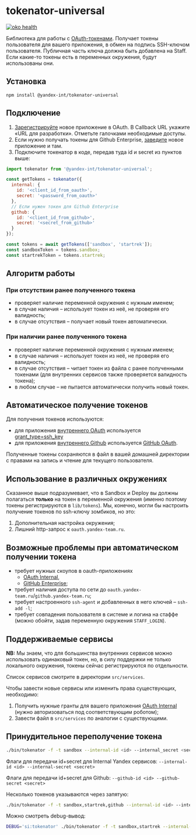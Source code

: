 # tokenator-universal

[![oko health](https://oko.yandex-team.ru/badges/pkg.svg?pkgName=@yandex-int/tokenator-universal)](https://oko.yandex-team.ru/pkg/@yandex-int/tokenator-universal)

Библиотека для работы с [OAuth-токенами](https://yandex.ru/dev/oauth/doc/dg/concepts/about.html). Получает токены пользователя для вашего приложения, в обмен на подпись SSH-ключом пользователя. Публичная часть ключа должна быть добавлена на Staff. Если какие-то токены есть в переменных окружения, будут использованы они.

## Установка

```
npm install @yandex-int/tokenator-universal
```

## Подключение

1. [Зарегистрируйте](https://oauth.yandex-team.ru/client/new) новое приложение в OAuth. В Callback URL укажите «URL для разработки». Отметьте галочками необходимые доступы.
2. Если нужно получать токены для Github Enterprise, [заведите](https://github.yandex-team.ru/settings/applications/new) новое приложение и там.
3. Подключите токенатор в коде, передав туда id и secret из пунктов выше:

```js
import tokenator from '@yandex-int/tokenator-universal';

const getTokens = tokenator({
  internal: {
    id: '<client_id_from_oauth>',
    secret: '<password_from_oauth>'
  },
  // Если нужен токен для Github Enterprise
  github: {
    id: '<client_id_from_github>',
    secret: '<secret_from_github>'
  }
});

const tokens = await getTokens(['sandbox', 'startrek']);
const sandboxToken = tokens.sandbox;
const startrekToken = tokens.startrek;
```

## Алгоритм работы

### При отсутствии ранее полученного токена
* проверяет наличие переменной окружения с нужным именем;
* в случае наличия – использует токен из неё, не проверяя его валидность;
* в случае отсутствия – получает новый токен автоматически.
### При наличии ранее полученного токена
* проверяет наличие переменной окружения с нужным именем;
* в случае наличия – использует токен из неё, не проверяя его валидность;
* в случае отсутствия – читает токен из файла с ранее полученными токенами (для внутренних сервисов также проверяется валидность токена);
* в любом случае – не пытается автоматически получить новый токен.

## Автоматическое получение токенов
Для получения токенов используются:
* для приложения [внутреннего OAuth](https://oauth.yandex-team.ru) используется [grant_type=ssh_key](https://wiki.yandex-team.ru/oauth/token/#granttypesshkey)
* для приложения [внутреннего Github](https://github.yandex-team.ru) используется [GitHub OAuth](https://developer.github.com/enterprise/2.11/apps/building-oauth-apps/authorizing-oauth-apps/).

Полученные токены сохраняются в файл в вашей домашней директории с правами на запись и чтение для текущего пользователя.

## Использование в различных окружениях
Сказанное выше подразумевает, что в Sandbox и Deploy вы должны полагаться **только** на токен в переменной окружения (именно поэтому токены регистрируются в `lib/tokens`).
Мы, конечно, могли бы настроить получение токенов по ssh-ключу зомбиков, но это:
1. Дополнительная настройка окружения;
2. Лишний http-запрос к `oauth.yandex-team.ru`.

## Возможные проблемы при автоматическом получении токена
* требует нужных скоупов в oauth-приложениях
  * [OAuth Internal](https://wiki.yandex-team.ru/oauth/token/#granttypesshkey),
  * [GitHub Enterprise](https://developer.github.com/enterprise/2.11/apps/building-oauth-apps/authorizing-oauth-apps/);
* требует наличия доступа по сети до `oauth.yandex-team.ru`/`github.yandex-team.ru`;
* требует настроенного `ssh-agent` и добавленных в него ключей – `ssh-add -l`;
* требует совпадения пользователя в системе и логина на стаффе (можно обойти, задав переменную окружения `STAFF_LOGIN`).

## Поддерживаемые сервисы
**NB:** Мы знаем, что для большинства внутренних сервисов можно использовать одинаковый токен, но, в силу поддержки не только локального окружения, токены сейчас регистрируются по отдельности.

Список сервисов смотрите в директории `src/services`.

Чтобы завести новые сервисы или изменить права существующих, необходимо:
1. Получить нужные гранты для вашего приложения [OAuth Internal](https://wiki.yandex-team.ru/oauth/token/#granttypesshkey) (нужно авторизоваться под соответствующим роботом);
2. Завести файл в `src/services` по аналогии с существующими.

## Принудительное переполучение токена
```bash
./bin/tokenator -f -t sandbox --internal-id <id> --internal_secret <secret>
```
Флаги для передачи id+secret для Internal Yandex сервисов: ```--internal-id <id> --internal-secret <secret>```

Флаги для передачи id+secret для Github: ```--github-id <id> --github-secret <secret>```

Несколько токенов указываются через запятую:
```bash
./bin/tokenator -f -t sandbox,startrek,github --internal-id <id> --internal-secret <secret> --github-id <id> --github-secret <secret>
```
Можно смотреть debug-вывод:
```bash
DEBUG='si:tokenator' ./bin/tokenator -f -t sandbox,startrek --internal-id <id> --internal-secret <secret>

```
